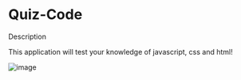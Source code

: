 # Quiz-Code

Description



This application will test your knowledge of javascript, css and html!








![image](https://user-images.githubusercontent.com/118404373/207992326-59b5ccf5-0b7a-4d3a-942c-4415f625bfd8.png)

